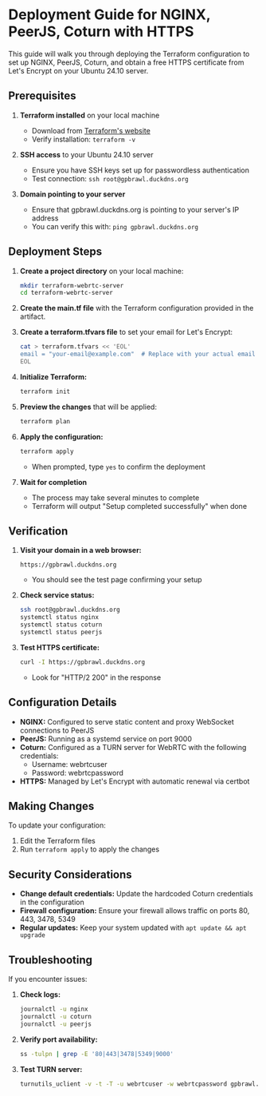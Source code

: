 # Deployment Guide for NGINX, PeerJS, Coturn with HTTPS

This guide will walk you through deploying the Terraform configuration to set up NGINX, PeerJS, Coturn, and obtain a free HTTPS certificate from Let's Encrypt on your Ubuntu 24.10 server.

## Prerequisites

1. **Terraform installed** on your local machine
   - Download from [Terraform's website](https://www.terraform.io/downloads.html)
   - Verify installation: `terraform -v`

2. **SSH access** to your Ubuntu 24.10 server
   - Ensure you have SSH keys set up for passwordless authentication
   - Test connection: `ssh root@gpbrawl.duckdns.org`

3. **Domain pointing to your server**
   - Ensure that gpbrawl.duckdns.org is pointing to your server's IP address
   - You can verify this with: `ping gpbrawl.duckdns.org`

## Deployment Steps

1. **Create a project directory** on your local machine:
   ```bash
   mkdir terraform-webrtc-server
   cd terraform-webrtc-server
   ```

2. **Create the main.tf file** with the Terraform configuration provided in the artifact.

3. **Create a terraform.tfvars file** to set your email for Let's Encrypt:
   ```bash
   cat > terraform.tfvars << 'EOL'
   email = "your-email@example.com"  # Replace with your actual email
   EOL
   ```

4. **Initialize Terraform:**
   ```bash
   terraform init
   ```

5. **Preview the changes** that will be applied:
   ```bash
   terraform plan
   ```

6. **Apply the configuration:**
   ```bash
   terraform apply
   ```
   - When prompted, type `yes` to confirm the deployment

7. **Wait for completion**
   - The process may take several minutes to complete
   - Terraform will output "Setup completed successfully" when done

## Verification

1. **Visit your domain in a web browser:**
   ```
   https://gpbrawl.duckdns.org
   ```
   - You should see the test page confirming your setup

2. **Check service status:**
   ```bash
   ssh root@gpbrawl.duckdns.org
   systemctl status nginx
   systemctl status coturn
   systemctl status peerjs
   ```

3. **Test HTTPS certificate:**
   ```bash
   curl -I https://gpbrawl.duckdns.org
   ```
   - Look for "HTTP/2 200" in the response

## Configuration Details

- **NGINX:** Configured to serve static content and proxy WebSocket connections to PeerJS
- **PeerJS:** Running as a systemd service on port 9000
- **Coturn:** Configured as a TURN server for WebRTC with the following credentials:
  - Username: webrtcuser
  - Password: webrtcpassword
- **HTTPS:** Managed by Let's Encrypt with automatic renewal via certbot

## Making Changes

To update your configuration:

1. Edit the Terraform files
2. Run `terraform apply` to apply the changes

## Security Considerations

- **Change default credentials:** Update the hardcoded Coturn credentials in the configuration
- **Firewall configuration:** Ensure your firewall allows traffic on ports 80, 443, 3478, 5349
- **Regular updates:** Keep your system updated with `apt update && apt upgrade`

## Troubleshooting

If you encounter issues:

1. **Check logs:**
   ```bash
   journalctl -u nginx
   journalctl -u coturn
   journalctl -u peerjs
   ```

2. **Verify port availability:**
   ```bash
   ss -tulpn | grep -E '80|443|3478|5349|9000'
   ```

3. **Test TURN server:**
   ```bash
   turnutils_uclient -v -t -T -u webrtcuser -w webrtcpassword gpbrawl.duckdns.org
   ```

